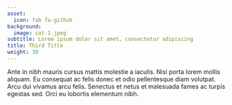 ```yaml
---
asset:
  icon: fab fa-github
background:
  image: cat-1.jpeg
subtitle: Lorem ipsum dolor sit amet, consectetur adipiscing
title: Third Title
weight: 30
---
```


Ante in nibh mauris cursus mattis molestie a iaculis. Nisi porta lorem mollis aliquam. Eu consequat ac felis donec et odio pellentesque diam volutpat. Arcu dui vivamus arcu felis. Senectus et netus et malesuada fames ac turpis egestas sed. Orci eu lobortis elementum nibh.
